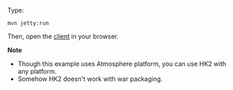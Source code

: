 Type:

```
mvn jetty:run
```

Then, open the [client](http://jsbin.com/ditewo/1/watch?js,console) in your browser.

**Note**

* Though this example uses Atmosphere platform, you can use HK2 with any platform.
* Somehow HK2 doesn't work with war packaging.